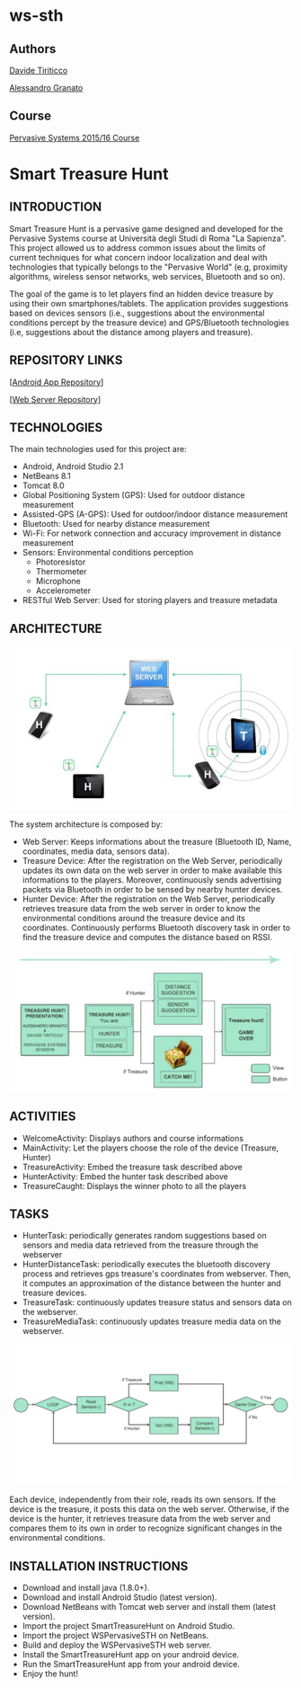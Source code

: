 # ws-sth

Authors
-------

[Davide Tiriticco](https://www.linkedin.com/in/davide-tiriticco-2278719a)
 
[Alessandro Granato](https://www.linkedin.com/in/alessandro-granato-40b03081)

Course
------
[Pervasive Systems 2015/16 Course](http://ichatz.me/index.php/Site/PervasiveSystems2016)

Smart Treasure Hunt
===================

INTRODUCTION
------------

Smart Treasure Hunt is a pervasive game designed and developed for the Pervasive Systems course at Università degli Studi di Roma "La Sapienza".
This project allowed us to address common issues about the limits of current techniques for what concern indoor localization and deal 
with technologies that typically belongs to the "Pervasive World" (e.g, proximity algorithms, wireless sensor networks, web services, Bluetooth and so on).

The goal of the game is to let players find an hidden device treasure by using their own smartphones/tablets. The application provides suggestions
based on devices sensors (i.e., suggestions about the environmental conditions percept by the treasure device) and GPS/Bluetooth technologies 
(i.e, suggestions about the distance among players and treasure).

REPOSITORY LINKS
------------
[[Android App Repository](https://github.com/davtir/pervasive-sth)]

[[Web Server Repository](https://github.com/davtir/ws-sth)]

TECHNOLOGIES
-------------

The main technologies used for this project are:

* Android, Android Studio 2.1
* NetBeans 8.1
* Tomcat 8.0
* Global Positioning System (GPS): Used for outdoor distance measurement
* Assisted-GPS (A-GPS): Used for outdoor/indoor distance measurement 
* Bluetooth: Used for nearby distance measurement
* Wi-Fi: For network connection and accuracy improvement in distance measurement
* Sensors: Environmental conditions perception
	* Photoresistor
	* Thermometer
	* Microphone
	* Accelerometer
* RESTful Web Server: Used for storing players and treasure metadata


ARCHITECTURE
------------

![alt tag](https://raw.githubusercontent.com/davtir/pervasive-sth/master/arch.jpg)

The system architecture is composed by:
* Web Server: Keeps informations about the treasure (Bluetooth ID, Name, coordinates, media data, sensors data).
* Treasure Device: After the registration on the Web Server, periodically updates its own data on the web server in order to make available this informations 
			 to the players.
			 Moreover, continuously sends advertising packets via Bluetooth in order to be sensed by nearby hunter devices.
* Hunter Device:	After the registration on the Web Server, periodically retrieves treasure data from the web server in order to know the environmental 
			conditions around the treasure device and its coordinates. 
			Continuously performs Bluetooth discovery task in order to find the treasure device and computes the distance based on RSSI.  

![alt tag](https://raw.githubusercontent.com/davtir/pervasive-sth/master/flow.jpg)


ACTIVITIES
------------
* WelcomeActivity: Displays authors and course informations
* MainActivity:	Let the players choose the role of the device (Treasure, Hunter)
* TreasureActivity: Embed the treasure task described above
* HunterActivity: Embed the hunter task described above
* TreasureCaught: Displays the winner photo to all the players

TASKS
------------
* HunterTask: periodically generates random suggestions based on sensors and media data retrieved from the treasure through the webserver
* HunterDistanceTask: periodically executes the bluetooth discovery process and retrieves gps treasure's coordinates from webserver. Then, it computes an approximation of the distance between the hunter and treasure devices.
* TreasureTask: continuously updates treasure status and sensors data on the webserver.
* TreasureMediaTask: continuously updates treasure media data on the webserver.
 

![alt tag](https://raw.githubusercontent.com/davtir/pervasive-sth/master/sensorflow.jpg)

Each device, independently from their role, reads its own sensors.
If the device is the treasure, it posts this data on the web server.
Otherwise, if the device is the hunter, it retrieves treasure data from the web server and compares them to its 
own in order to recognize significant changes in the environmental conditions.

INSTALLATION INSTRUCTIONS
-------------------------

* Download and install java (1.8.0+).
* Download and install Android Studio (latest version).
* Download NetBeans with Tomcat web server and install them (latest version).
* Import the project SmartTreasureHunt on Android Studio.
* Import the project WSPervasiveSTH on NetBeans.
* Build and deploy the WSPervasiveSTH web server.
* Install the SmartTreasureHunt app on your android device.
* Run the SmartTreasureHunt app from your android device.
* Enjoy the hunt!
